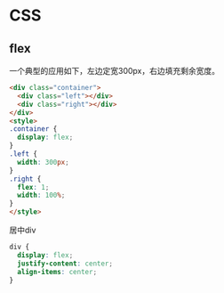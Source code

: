 # CSS
## flex
一个典型的应用如下，左边定宽300px，右边填充剩余宽度。
```html
<div class="container">
  <div class="left"></div>
  <div class="right"></div>
</div>
<style>
.container {
  display: flex;
}
.left {
  width: 300px;
}
.right {
  flex: 1;
  width: 100%;
}
</style>
```
居中div  
``` css
div {
  display: flex;
  justify-content: center;
  align-items: center;
}
```
